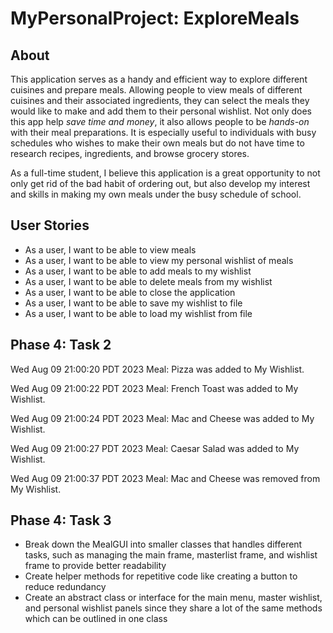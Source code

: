 # MyPersonalProject: ExploreMeals

## About

This application serves as a handy and efficient way to explore different cuisines and prepare meals. 
Allowing people to view meals of different cuisines and their associated ingredients, they can select the meals they would like to make and add them to their personal wishlist. 
Not only does this app help *save time and money*, it also allows people to be *hands-on* with their meal preparations. It is especially useful to individuals with busy schedules who wishes to make their own meals but do not have time to research recipes, ingredients, and browse grocery stores. 

As a full-time student, I believe this application is a great opportunity to not only get rid of the bad habit of ordering out, but also develop my interest and skills in making my own meals under the busy schedule of school.

## User Stories
- As a user, I want to be able to view meals
- As a user, I want to be able to view my personal wishlist of meals
- As a user, I want to be able to add meals to my wishlist
- As a user, I want to be able to delete meals from my wishlist
- As a user, I want to be able to close the application 
- As a user, I want to be able to save my wishlist to file
- As a user, I want to be able to load my wishlist from file

## Phase 4: Task 2
Wed Aug 09 21:00:20 PDT 2023
Meal: Pizza was added to My Wishlist.

Wed Aug 09 21:00:22 PDT 2023
Meal: French Toast was added to My Wishlist.

Wed Aug 09 21:00:24 PDT 2023
Meal: Mac and Cheese was added to My Wishlist.

Wed Aug 09 21:00:27 PDT 2023
Meal: Caesar Salad was added to My Wishlist.

Wed Aug 09 21:00:37 PDT 2023
Meal: Mac and Cheese was removed from My Wishlist.

## Phase 4: Task 3
- Break down the MealGUI into smaller classes that handles different tasks, such as managing the main frame, masterlist frame, and wishlist frame to provide better readability
- Create helper methods for repetitive code like creating a button to reduce redundancy
- Create an abstract class or interface for the main menu, master wishlist, and personal wishlist panels since they share a lot of the same methods which can be outlined in one class

